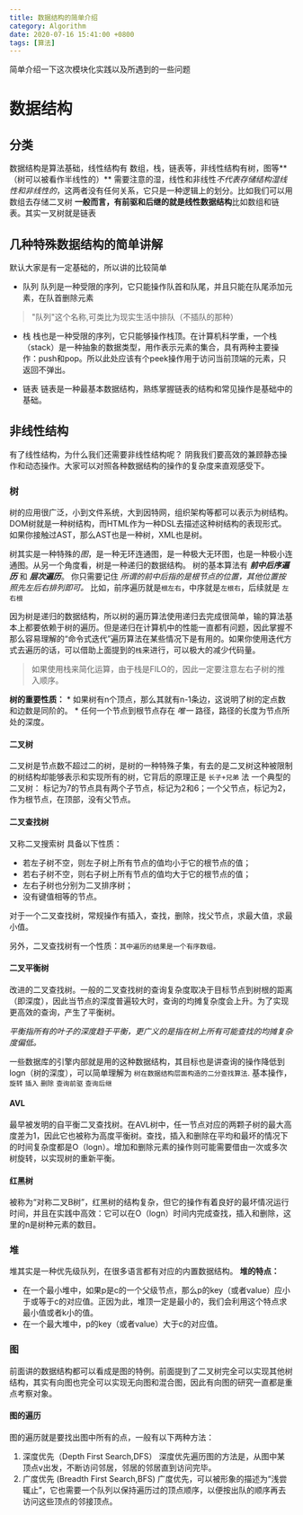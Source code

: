 ```yaml
---
title: 数据结构的简单介绍
category: Algorithm
date: 2020-07-16 15:41:00 +0800
tags: [算法]
---
```

简单介绍一下这次模块化实践以及所遇到的一些问题

# 数据结构
## 分类
数据结构是算法基础，线性结构有 数组，栈，链表等，非线性结构有树，图等**（树可以被看作半线性的）**
需要注意的湿，线性和非线性*不代表存储结构湿线性和非线性的*，这两者没有任何关系，它只是一种逻辑上的划分。比如我们可以用数组去存储二叉树
**一般而言，有前驱和后继的就是线性数据结构**比如数组和链表。其实一叉树就是链表
## 几种特殊数据结构的简单讲解
默认大家是有一定基础的，所以讲的比较简单

+ 队列
    队列是一种受限的序列，它只能操作队首和队尾，并且只能在队尾添加元素，在队首删除元素
>"队列"这个名称,可类比为现实生活中排队（不插队的那种）

+ 栈
    栈也是一种受限的序列，它只能够操作栈顶。在计算机科学重，一个栈（stack）是一种抽象的数据类型，用作表示元素的集合，具有两种主要操作：push和pop。所以此处应该有个peek操作用于访问当前顶端的元素，只返回不弹出。
    
+ 链表
    链表是一种最基本数据结构，熟练掌握链表的结构和常见操作是基础中的基础。

## 非线性结构
有了线性结构，为什么我们还需要非线性结构呢？
阴我我们要高效的兼顾静态操作和动态操作。大家可以对照各种数据结构的操作的复杂度来直观感受下。

### 树

树的应用很广泛，小到文件系统，大到因特网，组织架构等都可以表示为树结构。DOM树就是一种树结构，而HTML作为一种DSL去描述这种树结构的表现形式。如果你接触过AST，那么AST也是一种树，XML也是树。
    
树其实是一种特殊的*图*，是一种无环连通图，是一种极大无环图，也是一种极小连通图。从另一个角度看，树是一种递归的数据结构。
树的基本算法有 ***前中后序遍历*** 和 ***层次遍历***。
你只需要记住 *所谓的前中后指的是根节点的位置，其他位置按照先左后右排列即可。*
比如，前序遍历就是`根左右`，中序就是`左根右`，后续就是 `左右根`
    
因为树是递归的数据结构，所以树的遍历算法使用递归去完成很简单，输的算法基本上都要依赖于树的遍历。但是递归在计算机中的性能一直都有问题，因此掌握不那么容易理解的“命令式迭代”遍历算法在某些情况下是有用的。如果你使用迭代方式去遍历的话，可以借助上面提到的`栈`来进行，可以极大的减少代码量。

>如果使用栈来简化运算，由于栈是FILO的，因此一定要注意左右子树的推入顺序。

**树的重要性质：**
    * 如果树有n个顶点，那么其就有n-1条边，这说明了树的定点数和边数是同阶的。
    * 任何一个节点到根节点存在 *唯一* 路径，路径的长度为节点所处的深度。

#### 二叉树
二叉树是节点数不超过二的树，是树的一种特殊子集，有去的是二叉树这种被限制的树结构却能够表示和实现所有的树，它背后的原理正是 `长子+兄弟` 法
一个典型的二叉树：
标记为7的节点具有两个子节点，标记为2和6；一个父节点，标记为2，作为根节点，在顶部，没有父节点。

#### 二叉查找树
又称二叉搜索树
具备以下性质：
+ 若左子树不空，则左子树上所有节点的值均小于它的根节点的值；
+ 若右子树不空，则右子树上所有节点的值均大于它的根节点的值；
+ 左右子树也分别为二叉排序树；
+ 没有键值相等的节点。

对于一个二叉查找树，常规操作有插入，查找，删除，找父节点，求最大值，求最小值。

另外，二叉查找树有一个性质：`其中遍历的结果是一个有序数组。`

#### 二叉平衡树
改进的二叉查找树。一般的二叉查找树的查询复杂度取决于目标节点到树根的距离（即深度），因此当节点的深度普遍较大时，查询的均摊复杂度会上升。为了实现更高效的查询，产生了平衡树。

*平衡指所有的叶子的深度趋于平衡，更广义的是指在树上所有可能查找的均摊复杂度偏低。*

一些数据库的引擎内部就是用的这种数据结构，其目标也是讲查询的操作降低到logn（树的深度），可以简单理解为 `树在数据结构层面构造的二分查找算法`.
基本操作，`旋转` `插入` `删除` `查询前驱` `查询后继`

#### AVL
最早被发明的自平衡二叉查找树。在AVL树中，任一节点对应的两颗子树的最大高度差为1，因此它也被称为高度平衡树。查找，插入和删除在平均和最坏的情况下的时间复杂度都是O（logn）。增加和删除元素的操作则可能需要借由一次或多次树旋转，以实现树的重新平衡。

#### 红黑树
被称为“对称二叉B树”，红黑树的结构复杂，但它的操作有着良好的最坏情况运行时间，并且在实践中高效：它可以在O（logn）时间内完成查找，插入和删除，这里的n是树种元素的数目。

### 堆
堆其实是一种优先级队列，在很多语言都有对应的内置数据结构。
**堆的特点：**
* 在一个最小堆中，如果p是c的一个父级节点，那么p的key（或者value）应小于或等于c的对应值。正因为此，堆顶一定是最小的，我们会利用这个特点求最小值或者k小的值。
* 在一个最大堆中，p的key（或者value）大于c的对应值。

### 图
前面讲的数据结构都可以看成是图的特例。前面提到了二叉树完全可以实现其他树结构，其实有向图也完全可以实现无向图和混合图，因此有向图的研究一直都是重点考察对象。

#### 图的遍历
图的遍历就是要找出图中所有的点，一般有以下两种方法：
1. 深度优先（Depth First Search,DFS）
    深度优先遍历图的方法是，从图中某顶点v出发，不断访问邻居，邻居的邻居直到访问完毕。
2. 广度优先 (Breadth First Search,BFS)
    广度优先，可以被形象的描述为“浅尝辄止”，它也需要一个队列以保持遍历过的顶点顺序，以便按出队的顺序再去访问这些顶点的邻接顶点。


